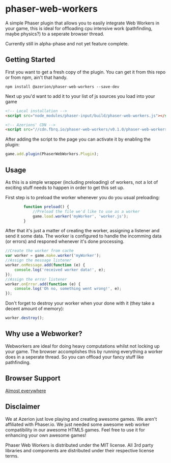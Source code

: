 # phaser-web-workers
A simple Phaser plugin that allows you to easily integrate Web Workers in your game, this is ideal for offloading cpu intensive work (pathfinding, maybe physics?) to a seperate browser thread.

Currently still in alpha-phase and not yet feature complete.

Getting Started
---------------
First you want to get a fresh copy of the plugin. You can get it from this repo or from npm, ain't that handy.
```
npm install @azerion/phaser-web-workers --save-dev
```

Next up you'd want to add it to your list of js sources you load into your game
```html
<!-- Local installation -->
<script src="node_modules/phaser-input/build/phaser-web-workers.js"></script>

<!-- Azerions' CDN -->
<script src="//cdn.fbrq.io/phaser-web-workers/v0.1.0/phaser-web-workers.min.js"></script> <!-- Latest -->
```

After adding the script to the page you can activate it by enabling the plugin:
```javascript
game.add.plugin(PhaserWebWorkers.Plugin);
```

Usage
-----
As this is a simple wrapper (including preloading) of workers, not a lot of exciting stuff needs to happen in order to get this set up.

First step is to preload the worker whenever you do you usual preloading:
```javascript
        function preload() {
            //Preload the file we'd like to use as a worker
            game.load.worker('myWorker', 'worker.js');
        }
```

After that it's just a matter of creating the worker, assigning a listener and send it some data.
The worker is configured to handle the incomming data (or errors) and responed whenever it's done processing.
```javascript
//Create the worker from cache
var worker = game.make.worker('myWorker');
//Assign the message listener
worker.onMessage.add(function (e) {
    console.log('received worker data!', e);
});           
//Assign the error listener
worker.onError.add(function (e) {
    console.log('Oh no, something went wrong!', e);
});

```

Don't forget to destroy your worker when your done with it (they take a decent amount of memory):
```javascript
worker.destroy();
```

Why use a Webworker?
--------------------
Webworkers are ideal for doing heavy computations whilst not locking up your game. The browser accomplishes this by running everything a worker does in a seperate thread. So you can offload your fancy stuff like pathfinding.

Browser Support
---------------
[Almost everywhere](http://caniuse.com/#feat=webworkers)

Disclaimer
----------
We at Azerion just love playing and creating awesome games. We aren't affiliated with Phaser.io. We just needed some awesome web worker compatibility in our awesome HTML5 games. Feel free to use it for enhancing your own awesome games!

Phaser Web Workers is distributed under the MIT license. All 3rd party libraries and components are distributed under their
respective license terms.
